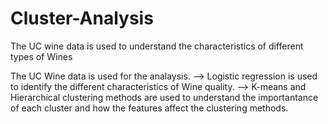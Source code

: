 # Cluster-Analysis
The UC wine data is used to understand the characteristics of different types of Wines


The UC Wine data is used for the analaysis.
--> Logistic regression is used to identify the different characteristics of Wine quality.
--> K-means and Hierarchical clustering methods are used to understand the importantance of each cluster and how the features affect the clustering methods. 
